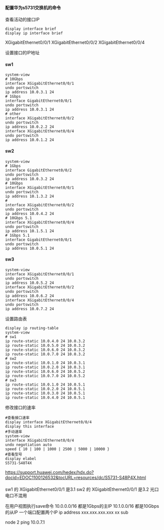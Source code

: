 #### 配置华为s5731交换机的命令
查看活动的接口IP
```
display interface brief
display ip interface brief
```
XGigabitEthernet0/0/1
XGigabitEthernet0/0/2
XGigabitEthernet0/0/4

设置接口的IP地址
#### sw1
```
system-view
# 10Gbps
interface XGigabitEthernet0/0/1
undo portswitch
ip address 10.0.3.1 24
# 1Gbps
interface GigabitEthernet0/0/1
undo portswitch
ip address 10.0.3.1 24
# other
interface XGigabitEthernet0/0/2
undo portswitch
ip address 10.0.2.2 24
interface XGigabitEthernet0/0/4
undo portswitch
ip address 10.0.1.2 24
```
#### sw2
```
system-view
# 1Gbps
interface GigabitEthernet0/0/2
undo portswitch
ip address 10.0.3.2 24
# 10Gbps
interface XGigabitEthernet0/0/1
undo portswitch
ip address 10.1.3.2 24
# 
interface XGigabitEthernet0/0/2
undo portswitch
ip address 10.0.4.2 24
# 10Gbps 5.1
interface XGigabitEthernet0/0/4
undo portswitch
ip address 10.1.5.1 24
# 1Gbps 5.1
interface GigabitEthernet0/0/1
undo portswitch
ip address 10.0.5.1 24
```
#### sw3
```
system-view
interface XGigabitEthernet0/0/1
undo portswitch
ip address 10.0.5.2 24
interface XGigabitEthernet0/0/2
undo portswitch
ip address 10.0.6.2 24
interface XGigabitEthernet0/0/4
undo portswitch
ip address 10.0.7.2 24
```
设置路由表
```
display ip routing-table
system-view
# sw1
ip route-static 10.0.4.0 24 10.0.3.2
ip route-static 10.0.5.0 24 10.0.3.2
ip route-static 10.0.6.0 24 10.0.3.2
ip route-static 10.0.7.0 24 10.0.3.2
# sw2
ip route-static 10.0.1.0 24 10.0.3.1
ip route-static 10.0.2.0 24 10.0.3.1
ip route-static 10.0.6.0 24 10.0.5.2
ip route-static 10.0.7.0 24 10.0.5.2
# sw3
ip route-static 10.0.1.0 24 10.0.5.1
ip route-static 10.0.2.0 24 10.0.5.1
ip route-static 10.0.3.0 24 10.0.5.1
ip route-static 10.0.4.0 24 10.0.5.1
```
修改接口的速率
```
#查看接口速率
display interface XGigabitEthernet0/0/4
display this interface
#手动速率
system-view
interface XGigabitEthernet0/0/4
undo negotiation auto
speed { 10 | 100 | 1000 | 2500 | 5000 | 10000 }
#查看型号
display elabel
S5731-S48T4X
```
https://support.huawei.com/hedex/hdx.do?docid=EDOC1100126532&tocURL=resources/dc/S5731-S48P4X.html
#### 
sw1 的 XGigabitEthernet0/0/1 是3.1
sw2 的 XGigabitEthernet0/0/1 是3.2
光口电口不混用

在用户视图执行save命令
10.0.0.0/16 都是1Gbps的主IP
10.1.0.0/16 都是10Gbps的从IP
一个端口配置两个IP 
ip address xxx.xxx.xxx.xxx xx sub

node 2 ping 10.0.7.1